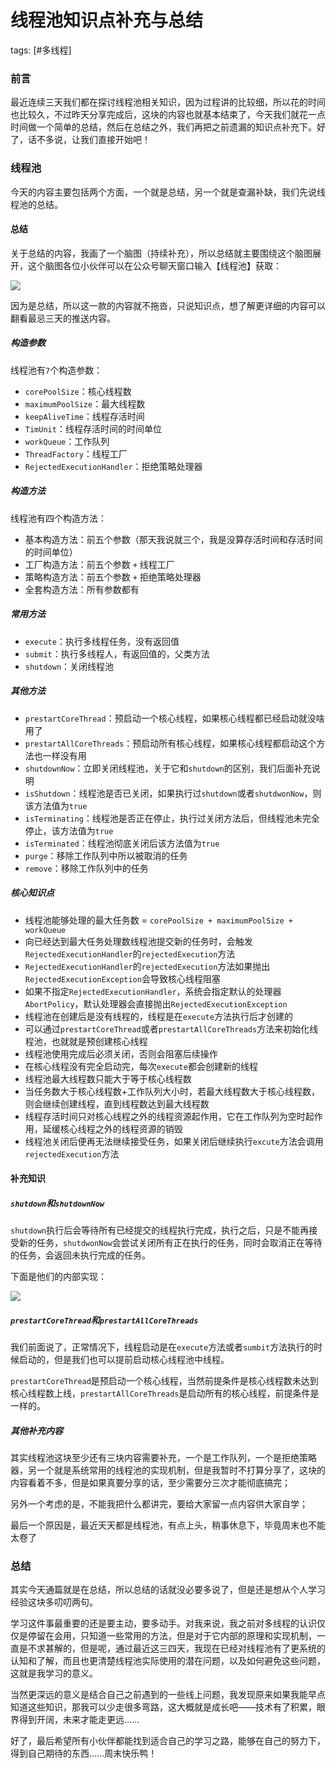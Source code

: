 # 线程池知识点补充与总结
tags: [#多线程]

### 前言

最近连续三天我们都在探讨线程池相关知识，因为过程讲的比较细，所以花的时间也比较久，不过昨天分享完成后，这块的内容也就基本结束了，今天我们就花一点时间做一个简单的总结，然后在总结之外，我们再把之前遗漏的知识点补充下。好了，话不多说，让我们直接开始吧！

### 线程池

今天的内容主要包括两个方面，一个就是总结，另一个就是查漏补缺，我们先说线程池的总结。

#### 总结

关于总结的内容，我画了一个脑图（持续补充），所以总结就主要围绕这个脑图展开，这个脑图各位小伙伴可以在公众号聊天窗口输入【线程池】获取：

![](https://syske-pic-bed.oss-cn-hangzhou.aliyuncs.com/imgs/20210717151329.png)

因为是总结，所以这一款的内容就不拖沓，只说知识点，想了解更详细的内容可以翻看最忌三天的推送内容。

##### 构造参数

线程池有`7`个构造参数：

- `corePoolSize`：核心线程数
- `maximumPoolSize`：最大线程数
- `keepAliveTime`：线程存活时间
- `TimUnit`：线程存活时间的时间单位
- `workQueue`：工作队列
- `ThreadFactory`：线程工厂
- `RejectedExecutionHandler`：拒绝策略处理器

##### 构造方法

线程池有四个构造方法：

- 基本构造方法：前五个参数（那天我说就三个，我是没算存活时间和存活时间的时间单位）
- 工厂构造方法：前五个参数 `+` 线程工厂
- 策略构造方法：前五个参数 `+` 拒绝策略处理器
- 全套构造方法：所有参数都有

##### 常用方法

- `execute`：执行多线程任务，没有返回值
- `submit`：执行多线程人，有返回值的，父类方法
- `shutdown`：关闭线程池

##### 其他方法

- `prestartCoreThread`：预启动一个核心线程，如果核心线程都已经启动就没啥用了
- `prestartAllCoreThreads`：预启动所有核心线程，如果核心线程都启动这个方法也一样没有用
- `shutdownNow`：立即关闭线程池，关于它和`shutdown`的区别，我们后面补充说明
- `isShutdown`：线程池是否已关闭，如果执行过`shutdown`或者`shutdwonNow`，则该方法值为`true`
- `isTerminating`：线程池是否正在停止，执行过关闭方法后，但线程池未完全停止，该方法值为`true`
- `isTerminated`：线程池彻底关闭后该方法值为`true`
- `purge`：移除工作队列中所以被取消的任务
- `remove`：移除工作队列中的任务

##### 核心知识点

- 线程池能够处理的最大任务数 = `corePoolSize + maximumPoolSize + workQueue`
- 向已经达到最大任务处理数线程池提交新的任务时，会触发`RejectedExecutionHandler`的`rejectedExecution`方法
- `RejectedExecutionHandler`的`rejectedExecution`方法如果抛出`RejectedExecutionException`会导致核心线程阻塞
- 如果不指定`RejectedExecutionHandler`，系统会指定默认的处理器`AbortPolicy`，默认处理器会直接抛出`RejectedExecutionException`
- 线程池在创建后是没有线程的，线程是在`execute`方法执行后才创建的
- 可以通过`prestartCoreThread`或者`prestartAllCoreThreads`方法来初始化线程池，也就就是预创建核心线程
- 线程池使用完成后必须关闭，否则会阻塞后续操作
- 在核心线程没有完全启动完，每次`execute`都会创建新的线程
- 线程池最大线程数只能大于等于核心线程数
- 当任务数大于核心线程数+工作队列大小时，若最大线程数大于核心线程数，则会继续创建线程，直到线程数达到最大线程数
- 线程存活时间只对核心线程之外的线程资源起作用，它在工作队列为空时起作用，延缓核心线程之外的线程资源的销毁
- 线程池关闭后便再无法继续接受任务，如果关闭后继续执行`excute`方法会调用`rejectedExecution`方法

#### 补充知识

##### `shutdown`和`shutdownNow`

`shutdown`执行后会等待所有已经提交的线程执行完成，执行之后，只是不能再接受新的任务，`shutdwonNow`会尝试关闭所有正在执行的任务，同时会取消正在等待的任务，会返回未执行完成的任务。

下面是他们的内部实现：

![](https://syske-pic-bed.oss-cn-hangzhou.aliyuncs.com/imgs/Snipaste_2021-07-17_15-50-22.png)

##### `prestartCoreThread`和`prestartAllCoreThreads`

我们前面说了，正常情况下，线程启动是在`execute`方法或者`sumbit`方法执行的时候启动的，但是我们也可以提前启动核心线程池中线程。

`prestartCoreThread`是预启动一个核心线程，当然前提条件是核心线程数未达到核心线程数上线，`prestartAllCoreThreads`是启动所有的核心线程，前提条件是一样的。

##### 其他补充内容

其实线程池这块至少还有三块内容需要补充，一个是工作队列，一个是拒绝策略器，另一个就是系统常用的线程池的实现机制，但是我暂时不打算分享了，这块的内容看着不多，但是如果真要分享的话，至少需要分三次才能彻底搞完；

另外一个考虑的是，不能我把什么都讲完，要给大家留一点内容供大家自学；

最后一个原因是，最近天天都是线程池，有点上头，稍事休息下，毕竟周末也不能太卷了

### 总结

其实今天通篇就是在总结，所以总结的话就没必要多说了，但是还是想从个人学习经验这块多叨叨两句。

学习这件事最重要的还是要主动，要多动手。对我来说，我之前对多线程的认识仅仅是停留在会用，只知道一些常用的方法，但是对于它内部的原理和实现机制，一直是不求甚解的，但是呢，通过最近这三四天，我现在已经对线程池有了更系统的认知和了解，而且也更清楚线程池实际使用的潜在问题，以及如何避免这些问题，这就是我学习的意义。

当然更深远的意义是结合自己之前遇到的一些线上问题，我发现原来如果我能早点知道这些知识，那我可以少走很多弯路，这大概就是成长吧——技术有了积累，眼界得到开阔，未来才能走更远……

好了，最后希望所有小伙伴都能找到适合自己的学习之路，能够在自己的努力下，得到自己期待的东西……周末快乐鸭！